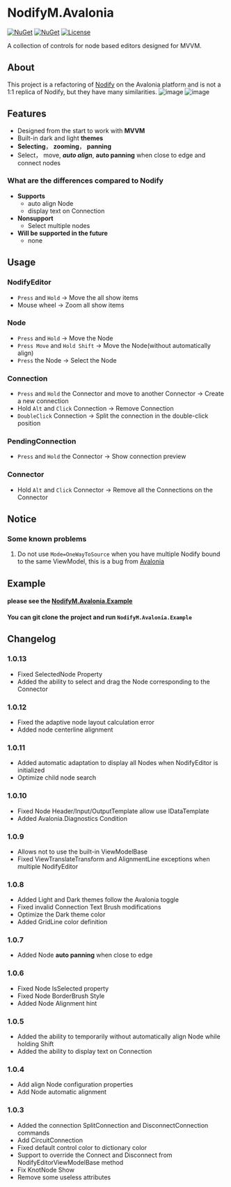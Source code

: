 # NodifyM.Avalonia
[![NuGet](https://img.shields.io/nuget/v/NodifyM.Avalonia?style=for-the-badge&logo=nuget&label=release)](https://www.nuget.org/packages/NodifyM.Avalonia/)
[![NuGet](https://img.shields.io/nuget/dt/NodifyM.Avalonia?label=downloads&style=for-the-badge&logo=nuget)](https://www.nuget.org/packages/NodifyM.Avalonia)
[![License](https://img.shields.io/github/license/miroiu/nodify?style=for-the-badge)](https://github.com/miroiu/nodify/blob/master/LICENSE)

A collection of controls for node based editors designed for MVVM.
## About
This project is a refactoring of [Nodify](https://github.com/miroiu/nodify) on the Avalonia platform and is not a 1:1 replica of Nodify, but they have many similarities.
![image](https://raw.githubusercontent.com/MakesYT/NodifyM.Avalonia/master/assets/Kitopia1706877412160.png)
![image](https://raw.githubusercontent.com/MakesYT/NodifyM.Avalonia/master/assets/Kitopia1706877401219.png)

## Features
 - Designed from the start to work with **MVVM**
 - Built-in dark and light **themes**
 - **Selecting**， **zooming**， **panning**
 - Select， move, **_auto align_**, **auto panning** when close to edge and connect nodes
### What are the differences compared to Nodify
 - **Supports** 
   - auto align Node
   - display text on Connection
 - **Nonsupport**
   - Select multiple nodes
 - **Will be supported in the future**
   - none
## Usage
### NodifyEditor
 - `Press` and `Hold` -> Move the all show items
 -  Mouse wheel -> Zoom all show items
### Node
 - `Press` and `Hold` -> Move the Node
 - `Press Move` and `Hold Shift` -> Move the Node(without automatically align)
 - `Press` the Node -> Select the Node
### Connection
 - `Press` and `Hold` the Connector and move to another Connector -> Create a new connection
 - Hold `Alt` and `Click` Connection -> Remove Connection
 - `DoubleClick` Connection -> Split the connection in the double-click position
### PendingConnection
 - `Press` and `Hold` the Connector -> Show connection preview
### Connector
 - Hold `Alt` and `Click` Connector -> Remove all the Connections on the Connector

## Notice
### Some known problems
1. Do not use `Mode=OneWayToSource` when you have multiple Nodify bound to the same ViewModel, this is a bug from [Avalonia](https://github.com/AvaloniaUI/Avalonia/issues/4438)

## Example
#### please see the [NodifyM.Avalonia.Example](https://github.com/MakesYT/NodifyM.Avalonia/tree/master/NodifyM.Avalonia.Example)
#### You can git clone the project and run `NodifyM.Avalonia.Example`

## Changelog
### 1.0.13
- Fixed SelectedNode Property
- Added the ability to select and drag the Node corresponding to the Connector
### 1.0.12
- Fixed the adaptive node layout calculation error
- Added node centerline alignment
### 1.0.11
- Added automatic adaptation to display all Nodes when NodifyEditor is initialized
- Optimize child node search
### 1.0.10
- Fixed Node Header/Input/OutputTemplate allow use IDataTemplate
- Added Avalonia.Diagnostics Condition
### 1.0.9
- Allows not to use the built-in ViewModelBase
- Fixed ViewTranslateTransform and AlignmentLine exceptions when multiple NodifyEditor
### 1.0.8
- Added Light and Dark themes follow the Avalonia toggle
- Fixed invalid Connection Text Brush modifications
- Optimize the Dark theme color
- Added GridLine color definition
### 1.0.7
- Added Node **auto panning** when close to edge
### 1.0.6
- Fixed Node IsSelected property
- Fixed Node BorderBrush Style
- Added Node Alignment hint
### 1.0.5
 - Added the ability to temporarily without automatically align Node while holding Shift
 - Added the ability to display text on Connection
### 1.0.4
 - Add align Node configuration properties
 - Add Node automatic alignment
### 1.0.3
 - Added the connection SplitConnection and DisconnectConnection commands
 - Add CircuitConnection
 - Fixed default control color to dictionary color
 - Support to override the Connect and Disconnect from NodifyEditorViewModelBase method
 - Fix KnotNode Show
 - Remove some useless attributes